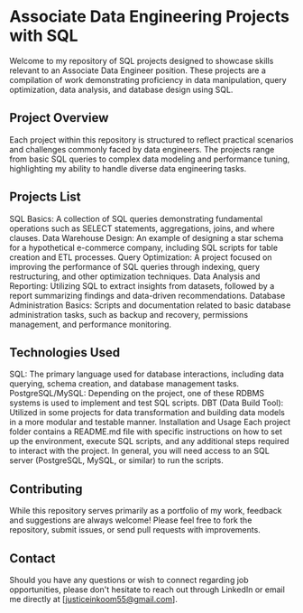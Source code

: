 # Associate Data Engineering Projects with SQL
Welcome to my repository of SQL projects designed to showcase skills relevant to an Associate Data Engineer position. These projects are a compilation of work demonstrating proficiency in data manipulation, query optimization, data analysis, and database design using SQL.

## Project Overview
Each project within this repository is structured to reflect practical scenarios and challenges commonly faced by data engineers. The projects range from basic SQL queries to complex data modeling and performance tuning, highlighting my ability to handle diverse data engineering tasks.

## Projects List
SQL Basics: A collection of SQL queries demonstrating fundamental operations such as SELECT statements, aggregations, joins, and where clauses.
Data Warehouse Design: An example of designing a star schema for a hypothetical e-commerce company, including SQL scripts for table creation and ETL processes.
Query Optimization: A project focused on improving the performance of SQL queries through indexing, query restructuring, and other optimization techniques.
Data Analysis and Reporting: Utilizing SQL to extract insights from datasets, followed by a report summarizing findings and data-driven recommendations.
Database Administration Basics: Scripts and documentation related to basic database administration tasks, such as backup and recovery, permissions management, and performance monitoring.
## Technologies Used
SQL: The primary language used for database interactions, including data querying, schema creation, and database management tasks.
PostgreSQL/MySQL: Depending on the project, one of these RDBMS systems is used to implement and test SQL scripts.
DBT (Data Build Tool): Utilized in some projects for data transformation and building data models in a more modular and testable manner.
Installation and Usage
Each project folder contains a README.md file with specific instructions on how to set up the environment, execute SQL scripts, and any additional steps required to interact with the project. In general, you will need access to an SQL server (PostgreSQL, MySQL, or similar) to run the scripts.

## Contributing
While this repository serves primarily as a portfolio of my work, feedback and suggestions are always welcome! Please feel free to fork the repository, submit issues, or send pull requests with improvements.

## Contact
Should you have any questions or wish to connect regarding job opportunities, please don't hesitate to reach out through LinkedIn or email me directly at [justiceinkoom55@gmail.com].

